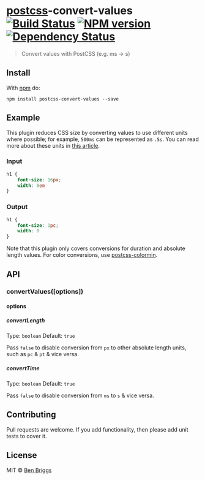 # [postcss][postcss]-convert-values [![Build Status](https://travis-ci.org/ben-eb/postcss-convert-values.svg?branch=master)][ci] [![NPM version](https://badge.fury.io/js/postcss-convert-values.svg)][npm] [![Dependency Status](https://gemnasium.com/ben-eb/postcss-convert-values.svg)][deps]

> Convert values with PostCSS (e.g. ms -> s)

## Install

With [npm](https://npmjs.org/package/postcss-convert-values) do:

```
npm install postcss-convert-values --save
```

## Example

This plugin reduces CSS size by converting values to use different units
where possible; for example, `500ms` can be represented as `.5s`. You can
read more about these units in [this article][csstricks].

### Input

```css
h1 {
    font-size: 16px;
    width: 0em
}
```

### Output

```css
h1 {
    font-size: 1pc;
    width: 0
}
```

Note that this plugin only covers conversions for duration and absolute length
values. For color conversions, use [postcss-colormin][colormin].

## API

### convertValues([options])

#### options

##### convertLength

Type: `boolean`
Default: `true`

Pass `false` to disable conversion from `px` to other absolute length units,
such as `pc` & `pt` & vice versa.

##### convertTime

Type: `boolean`
Default: `true`

Pass `false` to disable conversion from `ms` to `s` & vice versa.

## Contributing

Pull requests are welcome. If you add functionality, then please add unit tests
to cover it.

## License

MIT © [Ben Briggs](http://beneb.info)

[ci]:       https://travis-ci.org/ben-eb/postcss-convert-values
[colormin]: https://github.com/ben-eb/postcss-colormin
[deps]:     https://gemnasium.com/ben-eb/postcss-convert-values
[npm]:      http://badge.fury.io/js/postcss-convert-values
[postcss]:  https://github.com/postcss/postcss

[csstricks]: https://css-tricks.com/the-lengths-of-css/
